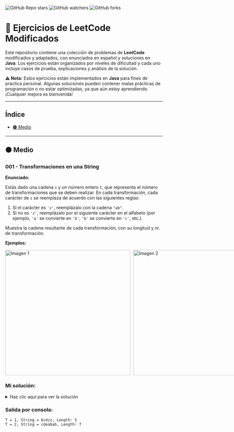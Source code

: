 ![GitHub Repo stars](https://img.shields.io/github/stars/felixmk0/leetcode-ejercicios-modificados)
![GitHub watchers](https://img.shields.io/github/watchers/felixmk0/leetcode-ejercicios-modificados)
![GitHub forks](https://img.shields.io/github/forks/felixmk0/leetcode-ejercicios-modificados)

# 📘 Ejercicios de LeetCode Modificados

Este repositorio contiene una colección de problemas de **LeetCode** modificados y adaptados, con enunciados en español y soluciones en **Java**. Los ejercicios están organizados por niveles de dificultad y cada uno incluye casos de prueba, explicaciones y análisis de la solución.

**⚠️ Nota:** Estos ejercicios están implementados en **Java** para fines de práctica personal. Algunas soluciones pueden contener malas prácticas de programación o no estar optimizadas, ya que aún estoy aprendiendo. ¡Cualquier mejora es bienvenida!

---

## Índice

- [🟠 Medio](#medio)

---

## 🟠 Medio

### 001 - Transformaciones en una String

**Enunciado:**

Estás dado una cadena `s` y un número entero `t`, que representa el número de transformaciones que se deben realizar. En cada transformación, cada carácter de `s` se reemplaza de acuerdo con las siguientes reglas:

1. Si el carácter es `'z'`, reemplázalo con la cadena `"ab"`.
2. Si no es `'z'`, reemplázalo por el siguiente carácter en el alfabeto (por ejemplo, `'a'` se convierte en `'b'`, `'b'` se convierte en `'c'`, etc.).

Muestra la cadena resultante de cada transformación, con su longitud y nr. de transformación.

**Ejemplos:**

<div style="display: flex; gap: 10px;">
  <img src="https://github.com/user-attachments/assets/ca677a56-83e3-498b-b249-229e65e65514" alt="Imagen 1" width="400"/>
  <img src="https://github.com/user-attachments/assets/faf2f4ee-4363-4b00-b765-a758775f6d4b" alt="Imagen 2" width="400"/>
</div>


### Mi solución:

<details>
  <summary>Haz clic aquí para ver la solución </summary>

```java
public class Solution {

    public static void main(String[] args) {
        transformString("abcyy", 2);
    }

    public static void transformString(String s, int t) {
        for (int i = 0; i < t; i++) {
            for (int j = 0; j < s.length(); j++) {
                if (s.charAt(j) == 'z') {
                    if (j != 0) {
                        s = s.substring(0, j) + "ab" + s.substring(j + 1);
                        j++;
                    } else s = "ab" + s.substring(j + 1);
                } else {
                    if (j != 0) s = s.substring(0, j) + getNextChar(s.charAt(j)) + s.substring(j + 1);
                    else s = getNextChar(s.charAt(j)) + s.substring(j + 1);
                }
            }
            System.out.println("T = " + (i + 1) + ", String = " + s + ", Length: " + s.length());
        }
    }


    public static char getNextChar(char c) {
        if (c == 'z') return 'a';
        return (char) (c + 1);
    }
}
```
</details>

### Salida por consola:

```
T = 1, String = bcdzz, Length: 5
T = 2, String = cdeabab, Length: 7
```
